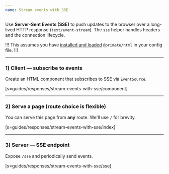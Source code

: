 ```yaml
---
name: Stream events with SSE
---
```


Use **Server-Sent Events (SSE)** to push updates to the browser over a
long-lived HTTP response (`text/event-stream`). The `sse` helper handles headers
and the connection lifecycle.

!!!
This assumes you have [installed and loaded](/guides/load-modules)
`@primate/html` in your config file.
!!!

---

### 1) Client — subscribe to events

Create an HTML component that subscribes to SSE via `EventSource`.

[s=guides/responses/stream-events-with-sse/component]

---

### 2) Serve a page (route choice is flexible)

You can serve this page from **any** route. We'll use `/` for brevity.

[s=guides/responses/stream-events-with-sse/index]

---

### 3) Server — SSE endpoint

Expose `/sse` and periodically send events.

[s=guides/responses/stream-events-with-sse/sse]
